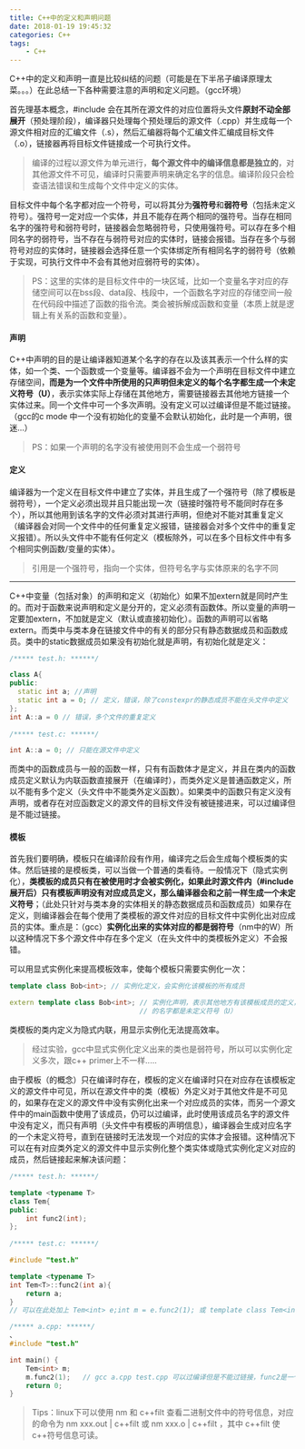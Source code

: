 ```yaml
---
title: C++中的定义和声明问题
date: 2018-01-19 19:45:32
categories: C++
tags: 
	- C++
---
```


C++中的定义和声明一直是比较纠结的问题（可能是在下半吊子编译原理太菜。。。）在此总结一下各种需要注意的声明和定义问题。（gcc环境）

首先理基本概念，#include 会在其所在源文件的对应位置将头文件**原封不动全部展开**（预处理阶段），编译器只处理每个预处理后的源文件（.cpp）并生成每一个源文件相对应的汇编文件（.s），然后汇编器将每个汇编文件汇编成目标文件（.o），链接器再将目标文件链接成一个可执行文件。

> 编译的过程以源文件为单元进行，**每个源文件中的编译信息都是独立的**，对其他源文件不可见，编译时只需要声明来确定名字的信息。编译阶段只会检查语法错误和生成每个文件中定义的实体。

目标文件中每个名字都对应一个符号，可以将其分为**强符号**和**弱符号**（包括未定义符号）。强符号一定对应一个实体，并且不能存在两个相同的强符号。当存在相同名字的强符号和弱符号时，链接器会忽略弱符号，只使用强符号。可以存在多个相同名字的弱符号，当不存在与弱符号对应的实体时，链接会报错。当存在多个与弱符号对应的实体时，链接器会选择任意一个实体绑定所有相同名字的弱符号（依赖于实现，可执行文件中不会有其他对应弱符号的实体）。

<!---- more ----->



> PS：这里的实体的是目标文件中的一块区域，比如一个变量名字对应的存储空间可以在bss段、data段、栈段中，一个函数名字对应的存储空间一般在代码段中描述了函数的指令流。类会被拆解成函数和变量（本质上就是逻辑上有关系的函数和变量）。 

#### 声明 ####

C++中声明的目的是让编译器知道某个名字的存在以及该其表示一个什么样的实体，如一个类、一个函数或一个变量等。编译器不会为一个声明在目标文件中建立存储空间，**而是为一个文件中所使用的只声明但未定义的每个名字都生成一个未定义符号（U）**，表示实体实际上存储在其他地方，需要链接器去其他地方链接一个实体过来。同一个文件中可一个多次声明。没有定义可以过编译但是不能过链接。（gcc的c mode 中一个没有初始化的变量不会默认初始化，此时是一个声明，很迷...）

> PS：如果一个声明的名字没有被使用则不会生成一个弱符号

#### 定义 ####

编译器为一个定义在目标文件中建立了实体，并且生成了一个强符号（除了模板是弱符号），一个定义必须出现并且只能出现一次（链接时强符号不能同时存在多个），所以其他用到该名字的文件必须对其进行声明，但绝对不能对其重复定义（编译器会对同一个文件中的任何重复定义报错，链接器会对多个文件中的重复定义报错）。所以头文件中不能有任何定义（模板除外，可以在多个目标文件中有多个相同实例函数/变量的实体）。

> 引用是一个强符号，指向一个实体，但符号名字与实体原来的名字不同

************

C++中变量（包括对象）的声明和定义（初始化）如果不加extern就是同时产生的。而对于函数来说声明和定义是分开的，定义必须有函数体。所以变量的声明一定要加extern，不加就是定义（默认或直接初始化）。函数的声明可以省略extern。而类中与类本身在链接文件中的有关的部分只有静态数据成员和函数成员。类中的static数据成员如果没有初始化就是声明，有初始化就是定义：

```c++
/***** test.h: ******/

class A{
public:
  static int a; //声明
  static int a = 0; // 定义，错误，除了constexpr的静态成员不能在头文件中定义
};
int A::a = 0 // 错误，多个文件的重复定义
  
/***** test.c: ******/

int A::a = 0; // 只能在源文件中定义
```

而类中的函数成员与一般的函数一样，只有有函数体才是定义，并且在类内的函数成员定义默认为内联函数直接展开（在编译时），而类外定义是普通函数定义，所以不能有多个定义（头文件中不能类外定义函数）。如果类中的函数只有定义没有声明，或者存在对应函数定义的源文件的目标文件没有被链接进来，可以过编译但是不能过链接。

#### 模板 ####

首先我们要明确，模板只在编译阶段有作用，编译完之后会生成每个模板类的实体。然后链接的是模板类，可以当做一个普通的类看待。一般情况下（隐式实例化），**类模板的成员只有在被使用时才会被实例化，如果此时源文件内（#include展开后）只有模板声明没有对应成员定义，那么编译器会和之前一样生成一个未定义符号**；（此处只针对与类本身的实体相关的静态数据成员和函数成员）如果存在定义，则编译器会在每个使用了类模板的源文件对应的目标文件中实例化出对应成员的实体。重点是：（gcc）**实例化出来的实体对应的都是弱符号**（nm中的W）所以这种情况下多个源文件中存在多个定义（在头文件中的类模板外定义）不会报错。

可以用显式实例化来提高模板效率，使每个模板只需要实例化一次：

```c++
template class Bob<int>; // 实例化定义，会实例化该模板的所有成员

extern template class Bob<int>; // 实例化声明，表示其他地方有该模板成员的定义，对应模板的所有成员
  								// 的名字都是未定义符号（U）
```

类模板的类内定义为隐式内联，用显示实例化无法提高效率。

> 经过实验，gcc中显式实例化定义出来的类也是弱符号，所以可以实例化定义多次，跟c++ primer上不一样.....

由于模板（的概念）只在编译时存在，模板的定义在编译时只在对应存在该模板定义的源文件中可见，所以在源文件中的类（模板）外定义对于其他文件是不可见的，如果存在定义的源文件中没有实例化出来一个对应成员的实体，而另一个源文件中的main函数中使用了该成员，仍可以过编译，此时使用该成员名字的源文件中没有定义，而只有声明（头文件中有模板的声明信息），编译器会生成对应名字的一个未定义符号，直到在链接时无法发现一个对应的实体才会报错。这种情况下可以在有对应类外定义的源文件中显示实例化整个类实体或隐式实例化定义对应的成员，然后链接起来解决该问题：

```c++
/***** test.h: ******/

template <typename T>
class Tem{
public:
	int func2(int);
};
  
/***** test.c: ******/

#include "test.h"

template <typename T>
int Tem<T>::func2(int a){
	return a;
}
// 可以在此处加上 Tem<int> e;int m = e.func2(1); 或 template class Tem<int>; 解决

/***** a.cpp: ******/
、
#include "test.h"

int main() {
    Tem<int> m;   
    m.func2(1);   // gcc a.cpp test.cpp 可以过编译但是不能过链接，func2是一个未定义符号
    return 0;
}

```

> Tips：linux下可以使用 nm 和 c++filt 查看二进制文件中的符号信息，对应的命令为 nm xxx.out | c++filt 或 nm xxx.o | c++filt ，其中 c++filt 使c++符号信息可读。